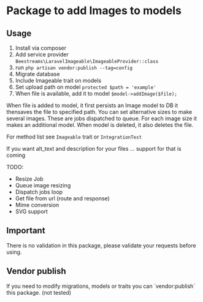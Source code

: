 # Package to add Images to models

## Usage
1. Install via composer
2. Add service provider `Beestreams\LaravelImageable\ImageableProvider::class`
3. run `php artisan vendor:publish --tag=config`
4. Migrate database
5. Include Imageable trait on models
6. Set upload path on model `protected $path = 'example'`
7. When file is available, add it to model `$model->addImage($file);`

When file is added to model, it first persists an Image model to DB
it thensaves the file to specified path.
You can set alternative sizes to make several images. These are jobs dispatched to queue.
For each image size it makes an additional model.
When model is deleted, it also deletes the file.

For method list see `Imageable` trait or `IntegrationTest`

If you want alt_text and description for your files … support for that is coming

TODO:
- Resize Job
- Queue image resizing
- Dispatch jobs loop
- Get file from url (route and response)
- Mime conversion
- SVG support


## Important
There is no validation in this package, please validate your requests before using.

## Vendor publish
If you need to modify migrations, models or traits you can ´vendor:publish´ this package. (not tested)


